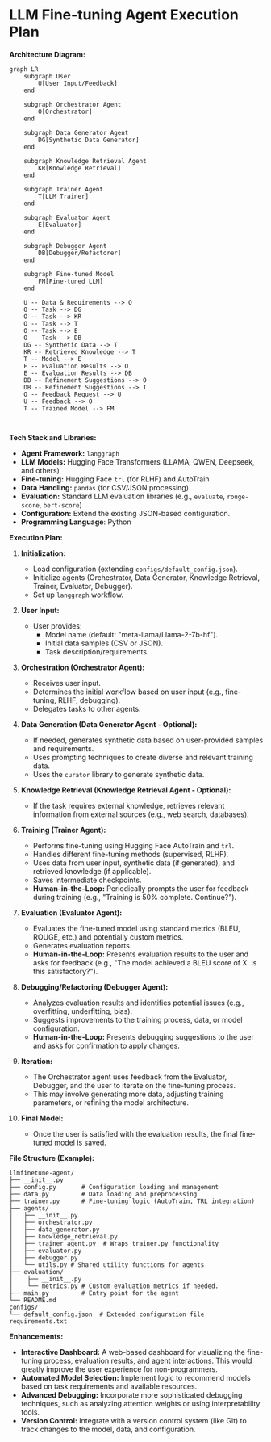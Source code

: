 # LLM Fine-tuning Agent Execution Plan

**Architecture Diagram:**

```mermaid
graph LR
    subgraph User
        U[User Input/Feedback]
    end

    subgraph Orchestrator Agent
        O[Orchestrator]
    end

    subgraph Data Generator Agent
        DG[Synthetic Data Generator]
    end
    
    subgraph Knowledge Retrieval Agent
        KR[Knowledge Retrieval]
    end

    subgraph Trainer Agent
        T[LLM Trainer]
    end

    subgraph Evaluator Agent
        E[Evaluator]
    end

    subgraph Debugger Agent
        DB[Debugger/Refactorer]
    end
    
    subgraph Fine-tuned Model
        FM[Fine-tuned LLM]
    end

    U -- Data & Requirements --> O
    O -- Task --> DG
    O -- Task --> KR
    O -- Task --> T
    O -- Task --> E
    O -- Task --> DB
    DG -- Synthetic Data --> T
    KR -- Retrieved Knowledge --> T
    T -- Model --> E
    E -- Evaluation Results --> O
    E -- Evaluation Results --> DB
    DB -- Refinement Suggestions --> O
    DB -- Refinement Suggestions --> T
    O -- Feedback Request --> U
    U -- Feedback --> O
    T -- Trained Model --> FM
    
    
```

**Tech Stack and Libraries:**

*   **Agent Framework:** `langgraph`
*   **LLM Models:** Hugging Face Transformers (LLAMA, QWEN, Deepseek, and others)
*   **Fine-tuning:** Hugging Face `trl` (for RLHF) and AutoTrain
*   **Data Handling:** `pandas` (for CSV/JSON processing)
*   **Evaluation:** Standard LLM evaluation libraries (e.g., `evaluate`, `rouge-score`, `bert-score`)
*   **Configuration:** Extend the existing JSON-based configuration.
* **Programming Language**: Python

**Execution Plan:**

1.  **Initialization:**
    *   Load configuration (extending `configs/default_config.json`).
    *   Initialize agents (Orchestrator, Data Generator, Knowledge Retrieval, Trainer, Evaluator, Debugger).
    *   Set up `langgraph` workflow.

2.  **User Input:**
    *   User provides:
        *   Model name (default: "meta-llama/Llama-2-7b-hf").
        *   Initial data samples (CSV or JSON).
        *   Task description/requirements.

3.  **Orchestration (Orchestrator Agent):**
    *   Receives user input.
    *   Determines the initial workflow based on user input (e.g., fine-tuning, RLHF, debugging).
    *   Delegates tasks to other agents.

4.  **Data Generation (Data Generator Agent - Optional):**
    *   If needed, generates synthetic data based on user-provided samples and requirements.
    *   Uses prompting techniques to create diverse and relevant training data.
    *   Uses the `curator` library to generate synthetic data.

5.  **Knowledge Retrieval (Knowledge Retrieval Agent - Optional):**
    *   If the task requires external knowledge, retrieves relevant information from external sources (e.g., web search, databases).

6.  **Training (Trainer Agent):**
    *   Performs fine-tuning using Hugging Face AutoTrain and `trl`.
    *   Handles different fine-tuning methods (supervised, RLHF).
    *   Uses data from user input, synthetic data (if generated), and retrieved knowledge (if applicable).
    *   Saves intermediate checkpoints.
    *   **Human-in-the-Loop:** Periodically prompts the user for feedback during training (e.g., "Training is 50% complete. Continue?").

7.  **Evaluation (Evaluator Agent):**
    *   Evaluates the fine-tuned model using standard metrics (BLEU, ROUGE, etc.) and potentially custom metrics.
    *   Generates evaluation reports.
    *   **Human-in-the-Loop:** Presents evaluation results to the user and asks for feedback (e.g., "The model achieved a BLEU score of X. Is this satisfactory?").

8.  **Debugging/Refactoring (Debugger Agent):**
    *   Analyzes evaluation results and identifies potential issues (e.g., overfitting, underfitting, bias).
    *   Suggests improvements to the training process, data, or model configuration.
    *   **Human-in-the-Loop:** Presents debugging suggestions to the user and asks for confirmation to apply changes.

9.  **Iteration:**
    *   The Orchestrator agent uses feedback from the Evaluator, Debugger, and the user to iterate on the fine-tuning process.
    *   This may involve generating more data, adjusting training parameters, or refining the model architecture.

10. **Final Model:**
    *   Once the user is satisfied with the evaluation results, the final fine-tuned model is saved.

**File Structure (Example):**

```
llmfinetune-agent/
├── __init__.py
├── config.py       # Configuration loading and management
├── data.py         # Data loading and preprocessing
├── trainer.py      # Fine-tuning logic (AutoTrain, TRL integration)
├── agents/
│   ├── __init__.py
│   ├── orchestrator.py
│   ├── data_generator.py
│   ├── knowledge_retrieval.py
│   ├── trainer_agent.py  # Wraps trainer.py functionality
│   ├── evaluator.py
│   ├── debugger.py
│   └── utils.py # Shared utility functions for agents
├── evaluation/
│    ├── __init__.py
│    └── metrics.py # Custom evaluation metrics if needed.
├── main.py         # Entry point for the agent
└── README.md
configs/
└── default_config.json  # Extended configuration file
requirements.txt
```

**Enhancements:**

*   **Interactive Dashboard:**  A web-based dashboard for visualizing the fine-tuning process, evaluation results, and agent interactions. This would greatly improve the user experience for non-programmers.
*   **Automated Model Selection:** Implement logic to recommend models based on task requirements and available resources.
*   **Advanced Debugging:** Incorporate more sophisticated debugging techniques, such as analyzing attention weights or using interpretability tools.
*   **Version Control:** Integrate with a version control system (like Git) to track changes to the model, data, and configuration.
